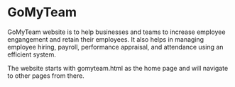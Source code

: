 # GoMyTeam
GoMyTeam  website is to help businesses and teams to increase employee engangement and retain their employees. It also helps in managing employee hiring, payroll, performance appraisal, and attendance using an efficient system.

The website starts with gomyteam.html as the home page and will navigate to other pages from there.
